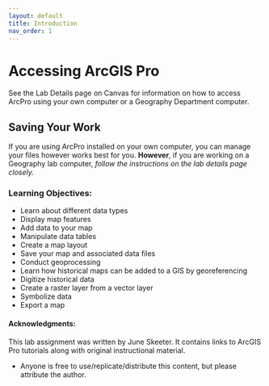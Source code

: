 ```yaml
---
layout: default
title: Introduction
nav_order: 1
---
```



# Accessing ArcGIS Pro

See the Lab Details page on Canvas for information on how to access ArcPro using your own computer or a Geography Department computer.

## Saving Your Work
If you are using ArcPro installed on your own computer, you can manage your files however works best for you.  **However**, if you are working on a Geography lab computer, *follow the instructions on the lab details page closely.*

### Learning Objectives:

* Learn about different data types 
* Display map features 
* Add data to your map 
* Manipulate data tables 
* Create a map layout 
* Save your map and associated data files 
* Conduct geoprocessing
* Learn how historical maps can be added to a GIS by georeferencing
* Digitize historical data
* Create a raster layer from a vector layer
* Symbolize data
* Export a map

#### Acknowledgments: 
This lab assignment was written by June Skeeter.  It contains links to ArcGIS Pro tutorials along with original instructional material.
* Anyone is free to use/replicate/distribute this content, but please attribute the author.